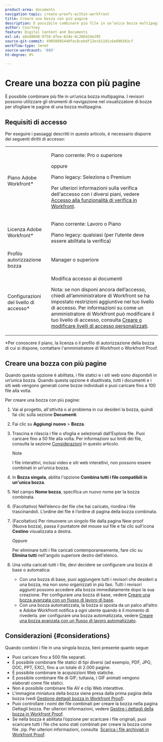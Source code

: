 ```yaml
---
product-area: documents
navigation-topic: create-proofs-within-workfront
title: Creare una bozza con più pagine
description: È possibile combinare più file in un’unica bozza multipagina. I revisori possono utilizzare gli strumenti di navigazione nel visualizzatore di bozze per sfogliare le pagine di una bozza multipagina.
author: Courtney
feature: Digital Content and Documents
exl-id: a8ad80d8-0758-4fea-824e-8c206424e295
source-git-commit: 49950895440fec8cebdf12ec81191c6e890383cf
workflow-type: tm+mt
source-wordcount: '693'
ht-degree: 0%

---
```


# Creare una bozza con più pagine

È possibile combinare più file in un’unica bozza multipagina. I revisori possono utilizzare gli strumenti di navigazione nel visualizzatore di bozze per sfogliare le pagine di una bozza multipagina.

## Requisiti di accesso

Per eseguire i passaggi descritti in questo articolo, è necessario disporre dei seguenti diritti di accesso:

<table style="table-layout:auto"> 
 <col> 
 <col> 
 <tbody> 
  <tr> 
   <td role="rowheader">Piano Adobe Workfront*</td> 
   <td> <p>Piano corrente: Pro o superiore</p> <p>oppure</p> <p>Piano legacy: Seleziona o Premium</p> <p>Per ulteriori informazioni sulla verifica dell'accesso con i diversi piani, vedere <a href="/help/quicksilver/administration-and-setup/manage-workfront/configure-proofing/access-to-proofing-functionality.md" class="MCXref xref">Accesso alla funzionalità di verifica in Workfront</a>.</p> </td> 
  </tr> 
  <tr> 
   <td role="rowheader">Licenza Adobe Workfront*</td> 
   <td> <p>Piano corrente: Lavoro o Piano</p> <p>Piano legacy: qualsiasi (per l’utente deve essere abilitata la verifica)</p> </td> 
  </tr> 
  <tr> 
   <td role="rowheader">Profilo autorizzazione bozza </td> 
   <td>Manager o superiore</td> 
  </tr> 
  <tr> 
   <td role="rowheader">Configurazioni del livello di accesso*</td> 
   <td> <p>Modifica accesso ai documenti</p> <p>Nota: se non disponi ancora dell’accesso, chiedi all’amministratore di Workfront se ha impostato restrizioni aggiuntive nel tuo livello di accesso. Per informazioni su come un amministratore di Workfront può modificare il tuo livello di accesso, consulta <a href="../../../administration-and-setup/add-users/configure-and-grant-access/create-modify-access-levels.md" class="MCXref xref">Creare o modificare livelli di accesso personalizzati</a>.</p> </td> 
  </tr> 
 </tbody> 
</table>

&#42;Per conoscere il piano, la licenza o il profilo di autorizzazione della bozza di cui si dispone, contattare l&#39;amministratore di Workfront o Workfront Proof.

## Creare una bozza con più pagine

Quando questa opzione è abilitata, i file statici e i siti web sono disponibili in un’unica bozza. Quando questa opzione è disattivata, tutti i documenti e i siti web vengono generati come bozze individuali e puoi caricare fino a 100 file alla volta.

Per creare una bozza con più pagine:

1. Vai al progetto, all&#39;attività o al problema in cui desideri la bozza, quindi fai clic sulla sezione **Documenti**.
1. Fai clic su **Aggiungi nuovo** > **Bozza**.
1. Trascina e rilascia i file o sfoglia e selezionali dall’Esplora file. Puoi caricare fino a 50 file alla volta. Per informazioni sui limiti dei file, consulta la sezione [Considerazioni](#considerations) in questo articolo.

   >[!NOTE]
   >
   >I file interattivi, inclusi video e siti web interattivi, non possono essere combinati in un’unica bozza.

1. In **Bozza singola**, abilita l&#39;opzione **Combina tutti i file compatibili in un&#39;unica bozza**.
1. Nel campo **Nome bozza**, specifica un nuovo nome per la bozza combinata.
1. (Facoltativo) Nell’elenco dei file che hai caricato, riordina i file trascinandoli. L’ordine dei file è l’ordine di pagina della bozza combinata.
1. (Facoltativo) Per rimuovere un singolo file dalla pagina New proof (Nuova bozza), passa il puntatore del mouse sul file e fai clic sull&#39;icona **Cestino** visualizzata a destra.

   Oppure

   Per eliminare tutti i file caricati contemporaneamente, fare clic su **Elimina tutti** nell&#39;angolo superiore destro dell&#39;elenco.

1. Una volta caricati tutti i file, devi decidere se configurare una bozza di base o automatica:

   * Con una bozza di base, puoi aggiungere tutti i revisori che desideri a una bozza, ma non sono organizzati in più fasi. Tutti i revisori aggiunti possono accedere alla bozza immediatamente dopo la sua creazione. Per configurare una bozza di base, vedere [Creare una bozza avanzata con un flusso di lavoro di base](../../../review-and-approve-work/proofing/creating-proofs-within-workfront/configure-basic-proof-workflow.md).
   * Con una bozza automatizzata, la bozza si sposta da un palco all’altro e Adobe Workfront notifica a ogni utente quando è il momento di rivederla. per configurare una bozza automatizzata, vedere [Creare una bozza avanzata con un flusso di lavoro automatizzato](../../../review-and-approve-work/proofing/creating-proofs-within-workfront/create-automated-proof-workflow.md).

## Considerazioni {#considerations}

Quando combini i file in una singola bozza, tieni presente quanto segue:

* Puoi caricare fino a 500 file separati.
* È possibile combinare file statici di tipi diversi (ad esempio, PDF, JPG, DOC, PPT, EXC), fino a un totale di 2.000 pagine.
* È possibile combinare le acquisizioni Web statiche.
* È possibile combinare file di GIF; tuttavia, i GIF animati vengono elaborati come file statici.
* Non è possibile combinare file AV e clip Web interattive.
* L&#39;immagine miniatura della bozza viene presa dalla prima pagina della bozza (vedi [Gestione dettagli bozza in Workfront Proof](../../../workfront-proof/wp-work-proofsfiles/manage-your-work/manage-proof-details.md)).
* Puoi controllare i nomi dei file combinati per creare la bozza nella pagina Dettagli bozza. Per ulteriori informazioni, vedere [Gestire i dettagli della bozza in Workfront Proof](../../../workfront-proof/wp-work-proofsfiles/manage-your-work/manage-proof-details.md).
* Se nella bozza è abilitata l’opzione per scaricare i file originali, puoi scaricare tutti i file che sono stati combinati per creare la bozza come file .zip. Per ulteriori informazioni, consulta  [Scarica i file archiviati in Workfront Proof](../../../workfront-proof/wp-work-proofsfiles/manage-your-work/download-files-stored.md).
